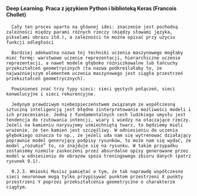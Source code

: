 #### Deep Learning. Praca z językiem Python i biblioteką Keras (Francois Chollet)
      Cały ten proces oparto na głównej idei: znaczenie jest pochodną zależności między parami różnych rzeczy (między słowami języka, pikselami obrazu itd.), a zależności te można opisać przy użyciu funkcji odległości

      Bardziej adekwatna nazwa tej techniki uczenia maszynowego mogłaby mieć formę: warstwowe uczenie reprezentacji, hierarchiczne uczenie reprezentacji, a nawet modele głęboko różniczkowalne lub łańcuchy przekształceń geometrycznych (ta nazwa podkreślałaby to, że najważniejszym elementem uczenia maszynowego jest ciągła przestrzeń przekształceń geometrycznych).

      Powinieneś znać trzy typy sieci: sieci gęstych połączeń, sieci konwolucyjne i sieci rekurencyjne.

      Jedynym prawdziwym niebezpieczeństwem związanym ze współczesną sztuczną inteligencją jest błędne zinterpretowanie możliwości modeli i ich przecenianie. Jedną z fundamentalnych cech ludzkiego umysłu jest tendencja do rzutowania intencji, wiary i wiedzy na otaczające rzeczy. Jeżeli na kamieniu narysujemy uśmiechniętą twarz, to będziemy mieli wrażenie, że ten kamień jest szczęśliwy. W odniesieniu do uczenia głębokiego oznacza to np., że jeżeli uda nam się wytrenować działający poprawnie model generujący podpisy rysunków, to może nam się wydać, że model „rozumie” to, co znajduje się na rysunku. W takim przypadku zostaniemy niemile zaskoczeni przez absurdalne opisy generowane przez model w odniesieniu do obrazów spoza treningowego zbioru danych (patrz rysunek 9.1).

      9.2.3. Wnioski Musisz pamiętać o tym, że tak naprawdę współczesne sieci neuronowe mogą tylko przypisywać punktom przestrzeni X punkty przestrzeni Y poprzez przekształcenia geometryczne o charakterze ciągłym.

